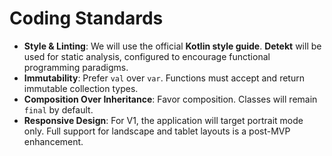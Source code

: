 # Coding Standards

- **Style & Linting**: We will use the official **Kotlin style guide**. **Detekt** will be used for static analysis, configured to encourage functional programming paradigms.
- **Immutability**: Prefer `val` over `var`. Functions must accept and return immutable collection types.
- **Composition Over Inheritance**: Favor composition. Classes will remain `final` by default.
- **Responsive Design**: For V1, the application will target portrait mode only. Full support for landscape and tablet layouts is a post-MVP enhancement.
